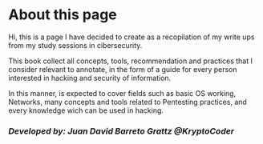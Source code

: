 # About this page

Hi, this is a page I have decided to create as a recopilation of my write ups from my study sessions in cibersecurity.&#x20;

This book collect all concepts, tools, recommendation and practices that I consider relevant to annotate, in the form of a guide for every person interested in hacking and security of information.

In this manner, is expected to cover fields such as basic OS working, Networks, many concepts and tools related to Pentesting practices, and every knowledge wich can be used in hacking.

### _**Developed by: Juan David Barreto Grattz @KryptoCoder**_
